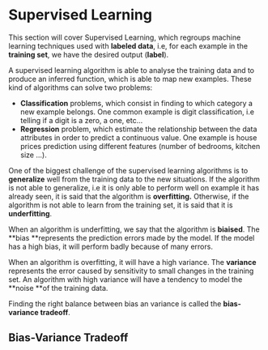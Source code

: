 # Supervised Learning

This section will cover Supervised Learning, which regroups machine learning techniques used with **labeled data**, i.e, for each example in the **training set**, we have the desired output \(**label**\).

A supervised learning algorithm is able to analyse the training data and to produce an inferred function, which is able to map new examples. These kind of algorithms can solve two problems:

* **Classification** problems, which consist in finding to which category a new example belongs. One common example is digit classification, i.e telling if a digit is a zero, a one, etc...
* **Regression** problem, which estimate the relationship between the data attributes in order to predict a continuous value. One example is house prices prediction using different features \(number of bedrooms, kitchen size ...\).

One of the biggest challenge of the supervised learning algorithms is to **generalize** well from the training data to the new situations. If the algorithm is not able to generalize, i.e it is only able to perform well on example it has already seen, it is said that the algorithm is **overfitting.** Otherwise, if the algorithm is not able to learn from the training set, it is said that it is **underfitting**.

When an algorithm is underfitting, we say that the algorithm is **biaised**. The **bias **represents the prediction errors made by the model. If the model has a high bias, it will perform badly because of many errors.

When an algorithm is overfitting, it will have a high variance. The **variance** represents the error caused by sensitivity to small changes in the training set. An algorithm with high variance will have a tendency to model the **noise **of the training data.

Finding the right balance between bias an variance is called the **bias-variance tradeoff**.

## Bias-Variance Tradeoff



